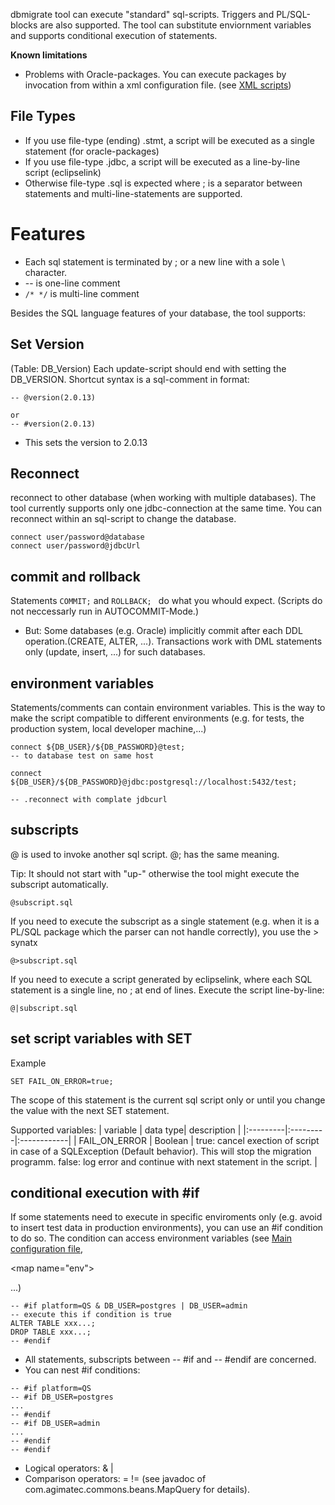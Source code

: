 dbmigrate tool can execute "standard" sql-scripts. Triggers and PL/SQL-blocks are also supported.
The tool can substitute enviornment variables and supports conditional execution of statements.

**Known limitations**
  * Problems with Oracle-packages. You can execute packages by invocation from within a xml configuration file. (see [XML scripts](DBMigrateXmlScript.md))

## File Types ##
  * If you use file-type (ending) .stmt, a script will be executed as a single statement (for oracle-packages)
  * If you use file-type .jdbc, a script will be executed as a line-by-line script (eclipselink)
  * Otherwise file-type .sql is expected where ; is a separator between statements and multi-line-statements are supported.

# Features #
  * Each sql statement is terminated by ; or a new line with a sole \ character.
  * -- is one-line comment
  * `/* */` is multi-line comment

Besides the SQL language features of your database, the tool supports:

## Set Version ##
(Table: DB\_Version)
Each update-script should end with setting the DB\_VERSION.
Shortcut syntax is a sql-comment in format:

```
-- @version(2.0.13)

or
-- #version(2.0.13)
```

  * This sets the version to 2.0.13

## Reconnect ##
reconnect to other database (when working with multiple databases).
The tool currently supports only one jdbc-connection at the same time. You can reconnect within an sql-script to change the database.

```
connect user/password@database
connect user/password@jdbcUrl
```

## commit and rollback ##
Statements
`COMMIT;` and
`ROLLBACK; `
do what you whould expect.
(Scripts do not neccessarly run in AUTOCOMMIT-Mode.)

  * But: Some databases (e.g. Oracle) implicitly commit after each DDL operation.(CREATE, ALTER, ...). Transactions work with DML statements only (update, insert, ...) for such databases.


## environment variables ##
Statements/comments can contain environment variables. This is the way to make the script compatible to different environments (e.g. for tests, the production system, local developer machine,...)

```
connect ${DB_USER}/${DB_PASSWORD}@test;
-- to database test on same host

connect ${DB_USER}/${DB_PASSWORD}@jdbc:postgresql://localhost:5432/test;

-- .reconnect with complate jdbcurl
```


## subscripts ##
@ is used to invoke another sql script.
@; has the same meaning.

Tip: It should not start with "up-" otherwise the tool might execute the subscript automatically.

```
@subscript.sql
```

If you need to execute the subscript as a single statement (e.g. when it is a PL/SQL package which the parser can not handle correctly), you use the > synatx

```
@>subscript.sql
```

If you need to execute a script generated by eclipselink, where each SQL statement is a single line, no ; at end of lines. Execute the script line-by-line:
```
@|subscript.sql
```
## set script variables with SET ##

Example
```
SET FAIL_ON_ERROR=true;
```

The scope of this statement is the current sql script only or until you change the value with the next SET statement.

Supported variables:
| variable | data type| description |
|:---------|:---------|:------------|
| FAIL\_ON\_ERROR | Boolean  | true: cancel exection of script in case of a SQLException (Default behavior). This will stop the migration programm. false: log error and continue with next statement in the script. |

## conditional execution with #if ##

If some statements need to execute in specific enviroments only (e.g. avoid to insert test data in production environments), you can use an #if condition to do so.
The condition can access environment variables (see [Main configuration file](DBMigrateConfigFile.md), 

&lt;map name="env"&gt;

...)

```
-- #if platform=QS & DB_USER=postgres | DB_USER=admin
-- execute this if condition is true
ALTER TABLE xxx...;
DROP TABLE xxx...;
-- #endif
```

  * All statements, subscripts between -- #if and -- #endif are concerned.
  * You can nest #if conditions:
```
-- #if platform=QS
-- #if DB_USER=postgres
...
-- #endif
-- #if DB_USER=admin
...
-- #endif
-- #endif
```

  * Logical operators: & |
  * Comparison operators: = !=
(see javadoc of com.agimatec.commons.beans.MapQuery for details).